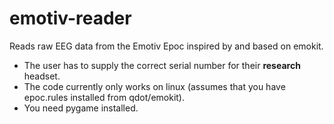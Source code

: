 emotiv-reader
=============

Reads raw EEG data from the Emotiv Epoc inspired by and based on emokit.  

  - The user has to supply the correct serial number for their **research** headset.
  - The code currently only works on linux (assumes that you have epoc.rules installed from qdot/emokit).
  - You need pygame installed.